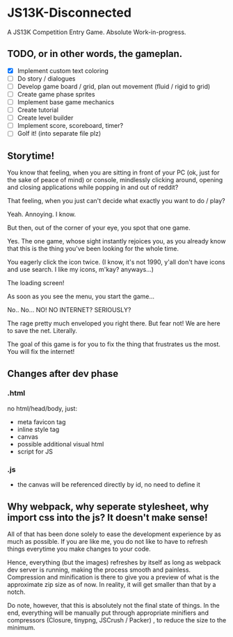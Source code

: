 # JS13K-Disconnected
A JS13K Competition Entry Game. Absolute Work-in-progress.

## TODO, or in other words, the gameplan.
 - [X] Implement custom text coloring
 - [ ] Do story / dialogues
 - [ ] Develop game board / grid, plan out movement (fluid / rigid to grid)
 - [ ] Create game phase sprites
 - [ ] Implement base game mechanics
 - [ ] Create tutorial
 - [ ] Create level builder 
 - [ ] Implement score, scoreboard, timer?
 - [ ] Golf it! (into separate file plz)

## Storytime!
You know that feeling, when you are sitting in front of your PC (ok, just for the sake of peace of mind) or console,
mindlessly clicking around, opening and closing applications while popping in and out of reddit? 

That feeling, when you just can't decide what exactly you want to do / play?

Yeah. Annoying. I know.

But then, out of the corner of your eye, you spot that one game.

Yes. The one game, whose sight instantly rejoices you, as you already know that this is the thing you've been looking for the whole time.

You eagerly click the icon twice. (I know, it's not 1990, y'all don't have icons and use search. I like my icons, m'kay? anyways...)

The loading screen!

As soon as you see the menu, you start the game...

No.. No... NO! NO INTERNET? SERIOUSLY?

The rage pretty much enveloped you right there. But fear not! We are here to save the net. Literally.

The goal of this game is for you to fix the thing that frustrates us the most. You will fix the internet!

## Changes after dev phase

### .html
no html/head/body, just:
 - meta favicon tag
 - inline style tag
 - canvas
 - possible additional visual html
 - script for JS

### .js
 - the canvas will be referenced directly by id, no need to define it

## Why webpack, why seperate stylesheet, why import css into the js? It doesn't make sense!
All of that has been done solely to ease the development experience by as much as possible.
If you are like me, you do not like to have to refresh things everytime you make changes to your code.

Hence, everything (but the images) refreshes by itself as long as webpack dev server is running, making the process smooth and painless.
Compression and minification is there to give you a preview of what is the approximate zip size as of now. In reality, it will get smaller than that by a notch.

Do note, however, that this is absolutely not the final state of things.
In the end, everything will be manually put through appropriate minifiers and compressors (Closure, tinypng, JSCrush / Packer) , to reduce the size to the minimum.
